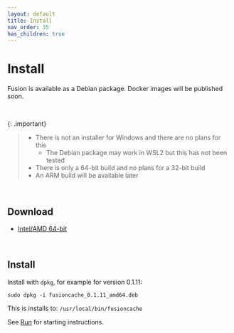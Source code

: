 ```yaml
---
layout: default
title: Install
nav_order: 35
has_children: true
---
```


# Install
Fusion is available as a Debian package. Docker images will be published soon.

<br/>

{: .important}
>- There is not an installer for Windows and there are no plans for this
>   - The Debian package may work in WSL2 but this has not been tested
>- There is only a 64-bit build and no plans for a 32-bit build
>- An ARM build will be available later

<br/>


## Download
- [Intel/AMD 64-bit](https://fusion.gateway.scarf.sh/package/fusioncache_0.1.11_amd64.deb)

<br/> 

## Install

Install with `dpkg`, for example for version 0.1.11:

`sudo dpkg -i fusioncache_0.1.11_amd64.deb`
 
This is installs to: `/usr/local/bin/fusioncache`

See [Run](run.md) for starting instructions.










